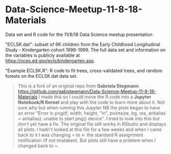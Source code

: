# Data-Science-Meetup-11-8-18-Materials
Data set and R code for the 11/8/18 Data Science meetup presentation

"ECLSK.dat": subset of 6K children from the Early Childhood Longitudinal Study - Kindergarten cohort 1998-1999. The full data set and information on the variables is publicly available at https://nces.ed.gov/ecls/kindergarten.asp.

"Example ECLSK.R": R code to fit trees, cross-validated trees, and random forests on the ECLSK.dat data set.

>This is a fork of an original repo from **Gabriela Stegmann** https://github.com/gabistegmann/Data-Science-Meetup-11-8-18-Materials
I made this so I could move the R code into a **Jupyter Notebook/R Kernel** and play with the code to learn more about it.
>Not sure why but when running this Jupyter NB the plots began to have an error "Error in png(tf, width, height, "in", pointsize, bg, res, antialias = antialias): unable to start png() device". I tried to look into this but don't yet have a fix.  The original file still works in RStudio and displays all plots. I hadn't looked at this file for a few weeks and when I came back to it I was changing = to <- the standard R assignment notification (If not mistaken). But plots still have a problem when I changed back to =. 

